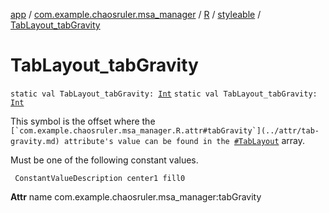 [app](../../../index.md) / [com.example.chaosruler.msa_manager](../../index.md) / [R](../index.md) / [styleable](index.md) / [TabLayout_tabGravity](.)

# TabLayout_tabGravity

`static val TabLayout_tabGravity: `[`Int`](https://kotlinlang.org/api/latest/jvm/stdlib/kotlin/-int/index.html)
`static val TabLayout_tabGravity: `[`Int`](https://kotlinlang.org/api/latest/jvm/stdlib/kotlin/-int/index.html)

This symbol is the offset where the ``[`com.example.chaosruler.msa_manager.R.attr#tabGravity`](../attr/tab-gravity.md) attribute's value can be found in the ``[`#TabLayout`](-tab-layout.md) array.

Must be one of the following constant values.

     ConstantValueDescription center1 fill0

**Attr**
name com.example.chaosruler.msa_manager:tabGravity

